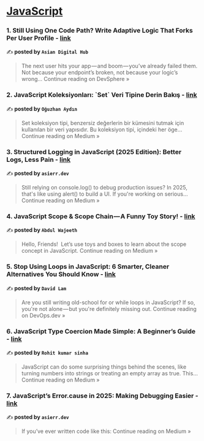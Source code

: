 
<h1><a href=https://medium.com/tag/javascript-development/recommended target="_blank" rel="noopener noreferrer">JavaScript</a></h1>
<h3>1. Still Using One Code Path? Write Adaptive Logic That Forks Per User Profile - <a href="https://medium.com/devsphere/still-using-one-code-path-write-adaptive-logic-that-forks-per-user-profile-b1d9571f716f?source=rss------javascript_development-5" target="_blank" rel="noopener noreferrer">link</a></h3>

✍️ **posted by `Asian Digital Hub`**

<blockquote>The next user hits your app — and boom — you’ve already failed them. Not because your endpoint’s broken, not because your logic’s wrong…
Continue reading on DevSphere »</blockquote>

<h3>2. JavaScript Koleksiyonları: `Set` Veri Tipine Derin Bakış - <a href="https://medium.com/@aydinoguzhan2335/javascript-koleksiyonlar%C4%B1-set-veri-tipine-derin-bak%C4%B1%C5%9F-3d35d581d0d0?source=rss------javascript_development-5" target="_blank" rel="noopener noreferrer">link</a></h3>

✍️ **posted by `Oğuzhan Aydın`**

<blockquote>Set koleksiyon tipi, benzersiz değerlerin bir kümesini tutmak için kullanılan bir veri yapısıdır. Bu koleksiyon tipi, içindeki her öge…
Continue reading on Medium »</blockquote>

<h3>3. Structured Logging in JavaScript (2025 Edition): Better Logs, Less Pain  - <a href="https://medium.com/@asierr/structured-logging-in-javascript-2025-edition-better-logs-less-pain-e7e3fdb6acfd?source=rss------javascript_development-5" target="_blank" rel="noopener noreferrer">link</a></h3>

✍️ **posted by `asierr.dev`**

<blockquote>Still relying on console.log() to debug production issues? In 2025, that's like using alert() to build a UI. If you're working on serious…
Continue reading on Medium »</blockquote>

<h3>4. JavaScript Scope & Scope Chain — A Funny Toy Story! - <a href="https://medium.com/@sabdulwajeeth008/javascript-scope-scope-chain-a-funny-toy-story-37c85b58efb6?source=rss------javascript_development-5" target="_blank" rel="noopener noreferrer">link</a></h3>

✍️ **posted by `Abdul Wajeeth`**

<blockquote>Hello, Friends! 
Let’s use toys and boxes to learn about the scope concept in JavaScript.
Continue reading on Medium »</blockquote>

<h3>5. Stop Using Loops in JavaScript: 6 Smarter, Cleaner Alternatives You Should Know - <a href="https://blog.devops.dev/stop-using-loops-in-javascript-6-smarter-cleaner-alternatives-you-should-know-1b3984e24694?source=rss------javascript_development-5" target="_blank" rel="noopener noreferrer">link</a></h3>

✍️ **posted by `David Lam`**

<blockquote>Are you still writing old-school for or while loops in JavaScript? If so, you're not alone — but you're definitely missing out.
Continue reading on DevOps.dev »</blockquote>

<h3>6. JavaScript Type Coercion Made Simple: A Beginner’s Guide - <a href="https://medium.com/@sinharohit3333/javascript-type-coercion-made-simple-a-beginners-guide-007c3e567dad?source=rss------javascript_development-5" target="_blank" rel="noopener noreferrer">link</a></h3>

✍️ **posted by `Rohit kumar sinha`**

<blockquote>JavaScript can do some surprising things behind the scenes, like turning numbers into strings or treating an empty array as true. This…
Continue reading on Medium »</blockquote>

<h3>7. JavaScript’s Error.cause in 2025: Making Debugging Easier  - <a href="https://medium.com/@asierr/javascripts-error-cause-in-2025-making-debugging-easier-055a23ae2ba6?source=rss------javascript_development-5" target="_blank" rel="noopener noreferrer">link</a></h3>

✍️ **posted by `asierr.dev`**

<blockquote>If you’ve ever written code like this:
Continue reading on Medium »</blockquote>

